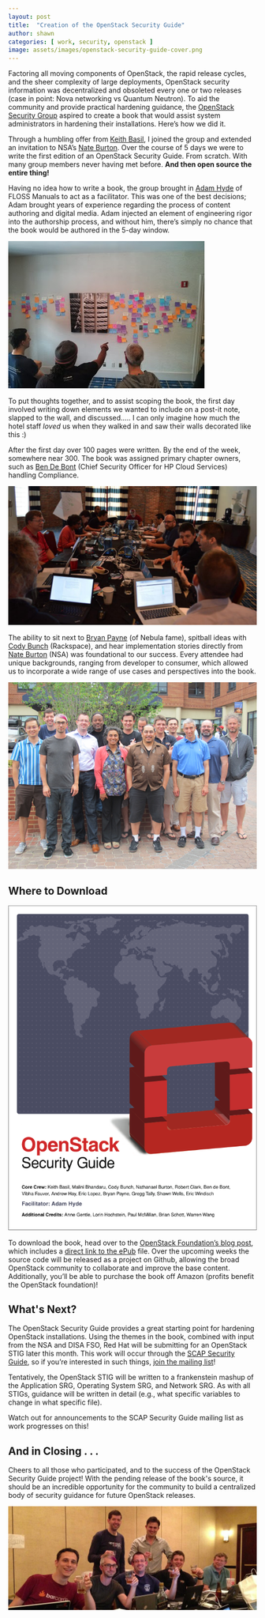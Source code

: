 ```yaml
---
layout: post
title:  "Creation of the OpenStack Security Guide"
author: shawn
categories: [ work, security, openstack ]
image: assets/images/openstack-security-guide-cover.png
---
```

Factoring all moving components of OpenStack, the rapid release cycles, and the sheer complexity of large deployments, OpenStack security information was decentralized and obsoleted every one or two releases (case in point: Nova networking vs Quantum Neutron). To aid the community and provide practical hardening guidance, the [OpenStack Security Group](https://launchpad.net/~openstack-ossg) aspired to create a book that would assist system administrators in hardening their installations. Here’s how we did it.

Through a humbling offer from [Keith Basil](https://twitter.com/noslzzp), I joined the group and extended an invitation to NSA’s [Nate Burton](https://twitter.com/mathrock). Over the course of 5 days we were to write the first edition of an OpenStack Security Guide. From scratch. With many group members never having met before. **And then open source the entire thing!**

Having no idea how to write a book, the group brought in [Adam Hyde](https://twitter.com/booksprint) of FLOSS Manuals to act as a facilitator. This was one of the best decisions; Adam brought years of experience regarding the process of content authoring and digital media. Adam injected an element of engineering rigor into the authorship process, and without him, there’s simply no chance that the book would be authored in the 5-day window.

![image](/assets/images/openstack-book-sprint-wall.jpg)

To put thoughts together, and to assist scoping the book, the first day involved writing down elements we wanted to include on a post-it note, slapped to the wall, and discussed….. I can only imagine how much the hotel staff *loved* us when they walked in and saw their walls decorated like this :)

After the first day over 100 pages were written. By the end of the week, somewhere near 300. The book was assigned primary chapter owners, such as [Ben De Bont](https://twitter.com/bendebont) (Chief Security Officer for HP Cloud Services) handling Compliance.

![image](/assets/images/openstack-book-sprint-table.jpg)

The ability to sit next to [Bryan Payne](https://twitter.com/bdpsecurity) (of Nebula fame), spitball ideas with [Cody Bunch](https://twitter.com/cody_bunch) (Rackspace), and hear implementation stories directly from [Nate Burton](https://twitter.com/mathrock) (NSA) was foundational to our success. Every attendee had unique backgrounds, ranging from developer to consumer, which allowed us to incorporate a wide range of use cases and perspectives into the book.

![image](/assets/images/openstack-security-guide-group.png)

## Where to Download

![image](/assets/images/openstack-security-guide-cover.png)

To download the book, head over to the [OpenStack Foundation’s blog post](http://www.openstack.org/blog/2013/07/openstack-security-guide-now-available/), which includes a [direct link to the ePub](http://aa4698cc2bf4ab7e5907-ed3df21bb39de4e57eec9a20aa0b8711.r41.cf2.rackcdn.com/OpenStackSecurityGuide.epub) file. Over the upcoming weeks the source code will be released as a project on Github, allowing the broad OpenStack community to collaborate and improve the base content. Additionally, you’ll be able to purchase the book off Amazon (profits benefit the OpenStack foundation)!

## What's Next?
The OpenStack Security Guide provides a great starting point for hardening OpenStack installations. Using the themes in the book, combined with input from the NSA and DISA FSO, Red Hat will be submitting for an OpenStack STIG later this month. This work will occur through the [SCAP Security Guide](https://fedorahosted.org/scap-security-guide/), so if you’re interested in such things, [join the mailing list](https://lists.fedorahosted.org/mailman/listinfo/scap-security-guide)!

Tentatively, the OpenStack STIG will be written to a frankenstein mashup of the Application SRG, Operating System SRG, and Network SRG. As with all STIGs, guidance will be written in detail (e.g., what specific variables to change in what specific file).

Watch out for announcements to the SCAP Security Guide mailing list as work progresses on this!

## And in Closing . . .
Cheers to all those who participated, and to the success of the OpenStack Security Guide project! With the pending release of the book's source, it should be an incredible opportunity for the community to build a centralized body of security guidance for future OpenStack releases.

![image](/assets/images/openstack-book-sprint-afterparty.jpg)